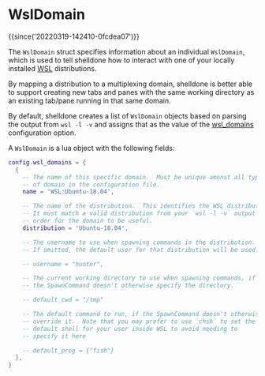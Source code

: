 # WslDomain

{{since('20220319-142410-0fcdea07')}}

The `WslDomain` struct specifies information about an individual `WslDomain`,
which is used to tell shelldone how to interact with one of your locally
installed [WSL](https://docs.microsoft.com/en-us/windows/wsl/about)
distributions.

By mapping a distribution to a multiplexing domain, shelldone is better able to
support creating new tabs and panes with the same working directory as an
existing tab/pane running in that same domain.

By default, shelldone creates a list of `WslDomain` objects based on parsing the
output from `wsl -l -v` and assigns that as the value of the
[wsl_domains](config/wsl_domains.md) configuration option.

A `WslDomain` is a lua object with the following fields:

```lua
config.wsl_domains = {
  {
    -- The name of this specific domain.  Must be unique amonst all types
    -- of domain in the configuration file.
    name = 'WSL:Ubuntu-18.04',

    -- The name of the distribution.  This identifies the WSL distribution.
    -- It must match a valid distribution from your `wsl -l -v` output in
    -- order for the domain to be useful.
    distribution = 'Ubuntu-18.04',

    -- The username to use when spawning commands in the distribution.
    -- If omitted, the default user for that distribution will be used.

    -- username = "hunter",

    -- The current working directory to use when spawning commands, if
    -- the SpawnCommand doesn't otherwise specify the directory.

    -- default_cwd = "/tmp"

    -- The default command to run, if the SpawnCommand doesn't otherwise
    -- override it.  Note that you may prefer to use `chsh` to set the
    -- default shell for your user inside WSL to avoid needing to
    -- specify it here

    -- default_prog = {"fish"}
  },
}
```
